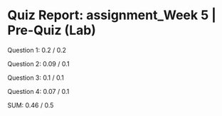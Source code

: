 # Quiz Report: assignment_Week 5 | Pre-Quiz (Lab)

Question 1: 0.2 / 0.2

Question 2: 0.09 / 0.1

Question 3: 0.1 / 0.1

Question 4: 0.07 / 0.1

SUM: 0.46 / 0.5
